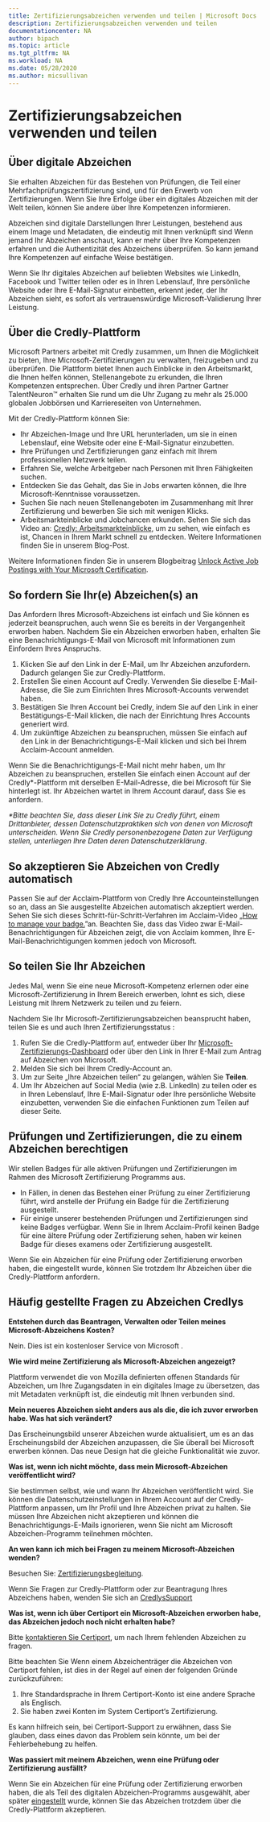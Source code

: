 ```yaml
---
title: Zertifizierungsabzeichen verwenden und teilen | Microsoft Docs
description: Zertifizierungsabzeichen verwenden und teilen
documentationcenter: NA 
author: bipach
ms.topic: article
ms.tgt_pltfrm: NA
ms.workload: NA
ms.date: 05/28/2020
ms.author: micsullivan
---
```

# Zertifizierungsabzeichen verwenden und teilen

## Über digitale Abzeichen

Sie erhalten Abzeichen für das Bestehen von Prüfungen, die Teil einer Mehrfachprüfungszertifizierung sind, und für den Erwerb von Zertifizierungen. Wenn Sie Ihre Erfolge über ein digitales Abzeichen mit der Welt teilen, können Sie andere über Ihre Kompetenzen informieren.

Abzeichen sind digitale Darstellungen Ihrer Leistungen, bestehend aus einem Image und Metadaten, die eindeutig mit Ihnen verknüpft sind Wenn jemand Ihr Abzeichen anschaut, kann er mehr über Ihre Kompetenzen erfahren und die Authentizität des Abzeichens überprüfen. So kann jemand Ihre Kompetenzen auf einfache Weise bestätigen.

Wenn Sie Ihr digitales Abzeichen auf beliebten Websites wie LinkedIn, Facebook und Twitter teilen oder es in Ihren Lebenslauf, Ihre persönliche Website oder Ihre E-Mail-Signatur einbetten, erkennt jeder, der Ihr Abzeichen sieht, es sofort als vertrauenswürdige Microsoft-Validierung Ihrer Leistung.

## Über die Credly-Plattform

Microsoft Partners arbeitet mit Credly zusammen, um Ihnen die Möglichkeit zu bieten, Ihre Microsoft-Zertifizierungen zu verwalten, freizugeben und zu überprüfen. Die Plattform bietet Ihnen auch Einblicke in den Arbeitsmarkt, die Ihnen helfen können, Stellenangebote zu erkunden, die Ihren Kompetenzen entsprechen. Über Credly und ihren Partner Gartner TalentNeuron™ erhalten Sie rund um die Uhr Zugang zu mehr als 25.000 globalen Jobbörsen und Karriereseiten von Unternehmen.

Mit der Credly-Plattform können Sie:
- Ihr Abzeichen-Image und Ihre URL herunterladen, um sie in einen Lebenslauf, eine Website oder eine E-Mail-Signatur einzubetten.
- Ihre Prüfungen und Zertifizierungen ganz einfach mit Ihrem professionellen Netzwerk teilen.
- Erfahren Sie, welche Arbeitgeber nach Personen mit Ihren Fähigkeiten suchen.
- Entdecken Sie das Gehalt, das Sie in Jobs erwarten können, die Ihre Microsoft-Kenntnisse voraussetzen.
- Suchen Sie nach neuen Stellenangeboten im Zusammenhang mit Ihrer Zertifizierung und bewerben Sie sich mit wenigen Klicks.
- Arbeitsmarkteinblicke und Jobchancen erkunden. Sehen Sie sich das Video an: [Credly: Arbeitsmarkteinblicke](https://vimeo.com/379867308), um zu sehen, wie einfach es ist, Chancen in Ihrem Markt schnell zu entdecken.
Weitere Informationen finden Sie in unserem Blog-Post.

Weitere Informationen finden Sie in unserem Blogbeitrag [Unlock Active Job Postings with Your Microsoft Certification](/learn/certifications/posts/unlock-active-job-postings-with-your-microsoft-certification).

## So fordern Sie Ihr(e) Abzeichen(s) an

Das Anfordern Ihres Microsoft-Abzeichens ist einfach und Sie können es jederzeit beanspruchen, auch wenn Sie es bereits in der Vergangenheit erworben haben. Nachdem Sie ein Abzeichen erworben haben, erhalten Sie eine Benachrichtigungs-E-Mail von Microsoft mit Informationen zum Einfordern Ihres Anspruchs.

1. Klicken Sie auf den Link in der E-Mail, um Ihr Abzeichen anzufordern. Dadurch gelangen Sie zur Credly-Plattform.
2. Erstellen Sie einen Account auf Credly. Verwenden Sie dieselbe E-Mail-Adresse, die Sie zum Einrichten Ihres Microsoft-Accounts verwendet haben.
3. Bestätigen Sie Ihren Account bei Credly, indem Sie auf den Link in einer Bestätigungs-E-Mail klicken, die nach der Einrichtung Ihres Accounts generiert wird.
4. Um zukünftige Abzeichen zu beanspruchen, müssen Sie einfach auf den Link in der Benachrichtigungs-E-Mail klicken und sich bei Ihrem Acclaim-Account anmelden.

Wenn Sie die Benachrichtigungs-E-Mail nicht mehr haben, um Ihr Abzeichen zu beanspruchen, erstellen Sie einfach einen Account auf der Credly*-Plattform mit derselben E-Mail-Adresse, die bei Microsoft für Sie hinterlegt ist. Ihr Abzeichen wartet in Ihrem Account darauf, dass Sie es anfordern.

_*Bitte beachten Sie, dass dieser Link Sie zu Credly führt, einem Drittanbieter, dessen Datenschutzpraktiken sich von denen von Microsoft unterscheiden. Wenn Sie Credly personenbezogene Daten zur Verfügung stellen, unterliegen Ihre Daten deren Datenschutzerklärung_.

## So akzeptieren Sie Abzeichen von Credly automatisch 

Passen Sie auf der Acclaim-Plattform von Credly Ihre Accounteinstellungen so an, dass an Sie ausgestellte Abzeichen automatisch akzeptiert werden. Sehen Sie sich dieses Schritt-für-Schritt-Verfahren im Acclaim-Video „[How to manage your badge.](https://www.youtube.com/watch?v=rMeSQM0h1_Y)”an. Beachten Sie, dass das Video zwar E-Mail-Benachrichtigungen für Abzeichen zeigt, die von Acclaim kommen, Ihre E-Mail-Benachrichtigungen kommen jedoch von Microsoft.

## So teilen Sie Ihr Abzeichen

Jedes Mal, wenn Sie eine neue Microsoft-Kompetenz erlernen oder eine Microsoft-Zertifizierung in Ihrem Bereich erwerben, lohnt es sich, diese Leistung mit Ihrem Netzwerk zu teilen und zu feiern.

Nachdem Sie Ihr Microsoft-Zertifizierungsabzeichen beansprucht haben, teilen Sie es und auch Ihren Zertifizierungsstatus :

1. Rufen Sie die Credly-Plattform auf, entweder über Ihr [Microsoft-Zertifizierungs-Dashboard](https://aka.ms/certdashboard) oder über den Link in Ihrer E-Mail zum Antrag auf Abzeichen von Microsoft.
2. Melden Sie sich bei Ihrem Credly-Account an.
3. Um zur Seite „Ihre Abzeichen teilen“ zu gelangen, wählen Sie **Teilen**.
4. Um Ihr Abzeichen auf Social Media (wie z.B. LinkedIn) zu teilen oder es in Ihren Lebenslauf, Ihre E-Mail-Signatur oder Ihre persönliche Website einzubetten, verwenden Sie die einfachen Funktionen zum Teilen auf dieser Seite.

## Prüfungen und Zertifizierungen, die zu einem Abzeichen berechtigen

Wir stellen Badges für alle aktiven Prüfungen und Zertifizierungen im Rahmen des Microsoft Zertifizierung Programms aus.  

- In Fällen, in denen das Bestehen einer Prüfung zu einer Zertifizierung führt, wird anstelle der Prüfung ein Badge für die Zertifizierung ausgestellt.
- Für einige unserer bestehenden Prüfungen und Zertifizierungen sind keine Badges verfügbar. Wenn Sie in Ihrem Acclaim-Profil keinen Badge für eine ältere Prüfung oder Zertifizierung sehen, haben wir keinen Badge für dieses examens oder Zertifizierung ausgestellt.

Wenn Sie ein Abzeichen für eine Prüfung oder Zertifizierung erworben haben, die eingestellt wurde, können Sie trotzdem Ihr Abzeichen über die Credly-Plattform anfordern.

## Häufig gestellte Fragen zu Abzeichen Credlys

**Entstehen durch das Beantragen, Verwalten oder Teilen meines Microsoft-Abzeichens Kosten?**

Nein. Dies ist ein kostenloser Service von Microsoft .

**Wie wird meine Zertifizierung als Microsoft-Abzeichen angezeigt?**

Plattform verwendet die von Mozilla definierten offenen Standards für Abzeichen, um Ihre Zugangsdaten in ein digitales Image zu übersetzen, das mit Metadaten verknüpft ist, die eindeutig mit Ihnen verbunden sind.

**Mein neueres Abzeichen sieht anders aus als die, die ich zuvor erworben habe. Was hat sich verändert?**

Das Erscheinungsbild unserer Abzeichen wurde aktualisiert, um es an das Erscheinungsbild der Abzeichen anzupassen, die Sie überall bei Microsoft erwerben können. Das neue Design hat die gleiche Funktionalität wie zuvor.

**Was ist, wenn ich nicht möchte, dass mein Microsoft-Abzeichen veröffentlicht wird?**

Sie bestimmen selbst, wie und wann Ihr Abzeichen veröffentlicht wird. Sie können die Datenschutzeinstellungen in Ihrem Account auf der Credly-Plattform anpassen, um Ihr Profil und Ihre Abzeichen privat zu halten. Sie müssen Ihre Abzeichen nicht akzeptieren und können die Benachrichtigungs-E-Mails ignorieren, wenn Sie nicht am Microsoft Abzeichen-Programm teilnehmen möchten.

**An wen kann ich mich bei Fragen zu meinem Microsoft-Abzeichen wenden?**

Besuchen Sie: [Zertifizierungsbegleitung](/learn/certifications/help).

Wenn Sie Fragen zur Credly-Plattform oder zur Beantragung Ihres Abzeichens haben, wenden Sie sich an ​​[CredlysSupport](https://support.youracclaim.com/)

**Was ist, wenn ich über Certiport ein Microsoft-Abzeichen erworben habe, das Abzeichen jedoch noch nicht erhalten habe?**

Bitte [kontaktieren Sie Certiport](https://certiport.pearsonvue.com/Support/Support-for-test-candidates/Customer-service), um nach Ihrem fehlenden Abzeichen zu fragen.

Bitte beachten Sie Wenn einem Abzeichenträger die Abzeichen von Certiport fehlen, ist dies in der Regel auf einen der folgenden Gründe zurückzuführen:

1. Ihre Standardsprache in Ihrem Certiport-Konto ist eine andere Sprache als Englisch.
2. Sie haben zwei Konten im System Certiport‘s Zertifizierung.

Es kann hilfreich sein, bei Certiport-Support zu erwähnen, dass Sie glauben, dass eines davon das Problem sein könnte, um bei der Fehlerbehebung zu helfen.

**Was passiert mit meinem Abzeichen, wenn eine Prüfung oder Zertifizierung ausfällt?**

Wenn Sie ein Abzeichen für eine Prüfung oder Zertifizierung erworben haben, die als Teil des digitalen Abzeichen-Programms ausgewählt, aber später [eingestellt](/learn/certifications/retired-certifications) wurde, können Sie das Abzeichen trotzdem über die Credly-Plattform akzeptieren.